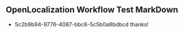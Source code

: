 ## OpenLocalization Workflow Test MarkDown
* 5c2b9b94-9776-4087-bbc6-5c5b0a8bdbcd thanks!

<!--HONumber=Aug16_HO2-->


